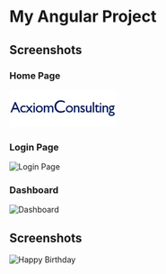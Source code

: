 # My Angular Project

## Screenshots

### Home Page
![angular-16-crud-example](src/assets/img/logo.png)

### Login Page
![Login Page](assets/img/logo.png)

### Dashboard
![Dashboard](assets/img/dashboard.png)


## Screenshots

<div><img src='../assets/img/logo.png' alt='Happy Birthday' width="385px"/></div>
